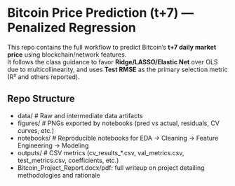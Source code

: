 # Bitcoin Price Prediction (t+7) — Penalized Regression

This repo contains the full workflow to predict Bitcoin’s **t+7 daily market price** using blockchain/network features.  
It follows the class guidance to favor **Ridge/LASSO/Elastic Net** over OLS due to multicollinearity, and uses **Test RMSE** as the primary selection metric (R² and others reported).

## Repo Structure
- data/ # Raw and intermediate data artifacts
- figures/ # PNGs exported by notebooks (pred vs actual, residuals, CV curves, etc.)
- notebooks/ # Reproducible notebooks for EDA → Cleaning → Feature Engineering → Modeling
- outputs/ # CSV metrics (cv_results_*.csv, val_metrics.csv, test_metrics.csv, coefficients, etc.)
- Bitcoin_Project_Report.docx/pdf: full writeup on project detailing methodologies and rationale
